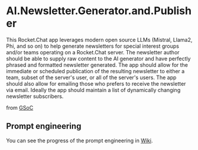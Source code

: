 # AI.Newsletter.Generator.and.Publisher

This Rocket.Chat app leverages modern open source LLMs (Mistral, Llama2, Phi, and so on) to help generate newsletters for special interest groups and/or teams operating on a Rocket.Chat server. The newsletter author should be able to supply raw content to the AI generator and have perfectly phrased and formatted newsletter generated. The app should allow for the immediate or scheduled publication of the resulting newsletter to either a team, subset of the server's user, or all of the server's users. The app should also allow for emailing those who prefers to receive the newsletter via email. Ideally the app should maintain a list of dynamically changing newsletter subscribers.

from [GSoC](https://summerofcode.withgoogle.com/programs/2024/projects/2H2oqjBC)

## Prompt engineering

You can see the progress of the prompt engineering in [Wiki](https://github.com/RocketChat/Apps.AI.Newsletter.Generator.and.Publisher/wiki).
